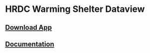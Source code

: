 # HRDC Warming Shelter Dataview

## [Download App](https://github.com/423s24/Group_1/releases)

## [Documentation](https://docs.google.com/document/d/1NFg2_1X0lsAy_qRDhNyk6lcxtxBhPvKlntXFOtWWhFw/edit?usp=sharing)
